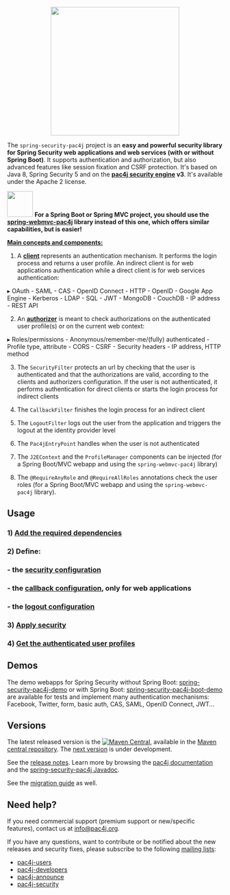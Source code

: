 <p align="center">
  <img src="https://pac4j.github.io/pac4j/img/logo-spring-security.png" width="300" />
</p>

The `spring-security-pac4j` project is an **easy and powerful security library for Spring Security web applications and web services (with or without Spring Boot)**. It supports authentication and authorization, but also advanced features like session fixation and CSRF protection.
It's based on Java 8, Spring Security 5 and on the **[pac4j security engine](https://github.com/pac4j/pac4j) v3**. It's available under the Apache 2 license.

<img src="https://pac4j.github.io/pac4j/img/warning_sign.png" width="60" /> <b>For a Spring Boot or Spring MVC project, you should use the [spring-webmvc-pac4j](https://github.com/pac4j/spring-webmvc-pac4j) library instead of this one, which offers similar capabilities, but is easier!</b>

[**Main concepts and components:**](http://www.pac4j.org/docs/main-concepts-and-components.html)

1) A [**client**](http://www.pac4j.org/docs/clients.html) represents an authentication mechanism. It performs the login process and returns a user profile. An indirect client is for web applications authentication while a direct client is for web services authentication:

&#9656; OAuth - SAML - CAS - OpenID Connect - HTTP - OpenID - Google App Engine - Kerberos - LDAP - SQL - JWT - MongoDB - CouchDB - IP address - REST API

2) An [**authorizer**](http://www.pac4j.org/docs/authorizers.html) is meant to check authorizations on the authenticated user profile(s) or on the current web context:

&#9656; Roles/permissions - Anonymous/remember-me/(fully) authenticated - Profile type, attribute -  CORS - CSRF - Security headers - IP address, HTTP method

3) The `SecurityFilter` protects an url by checking that the user is authenticated and that the authorizations are valid, according to the clients and authorizers configuration. If the user is not authenticated, it performs authentication for direct clients or starts the login process for indirect clients

4) The `CallbackFilter` finishes the login process for an indirect client

5) The `LogoutFilter` logs out the user from the application and triggers the logout at the identity provider level

6) The `Pac4jEntryPoint` handles when the user is not authenticated

7) The `J2EContext` and the `ProfileManager` components can be injected (for a Spring Boot/MVC webapp and using the `spring-webmvc-pac4j` library)

8) The `@RequireAnyRole` and `@RequireAllRoles` annotations check the user roles (for a Spring Boot/MVC webapp and using the `spring-webmvc-pac4j` library).


## Usage

### 1) [Add the required dependencies](https://github.com/pac4j/spring-security-pac4j/wiki/Dependencies)

### 2) Define:

### - the [security configuration](https://github.com/pac4j/spring-security-pac4j/wiki/Security-configuration)
### - the [callback configuration](https://github.com/pac4j/spring-security-pac4j/wiki/Callback-configuration), only for web applications
### - the [logout configuration](https://github.com/pac4j/spring-security-pac4j/wiki/Logout-configuration)

### 3) [Apply security](https://github.com/pac4j/spring-security-pac4j/wiki/Apply-security)

### 4) [Get the authenticated user profiles](https://github.com/pac4j/spring-security-pac4j/wiki/Get-the-authenticated-user-profiles)


## Demos

The demo webapps for Spring Security without Spring Boot: [spring-security-pac4j-demo](https://github.com/pac4j/spring-security-pac4j-demo) or with Spring Boot: [spring-security-pac4j-boot-demo](https://github.com/pac4j/spring-security-pac4j-boot-demo) are available for tests and implement many authentication mechanisms: Facebook, Twitter, form, basic auth, CAS, SAML, OpenID Connect, JWT...


## Versions

The latest released version is the [![Maven Central](https://maven-badges.herokuapp.com/maven-central/org.pac4j/spring-security-pac4j/badge.svg?style=flat)](https://maven-badges.herokuapp.com/maven-central/org.pac4j/spring-security-pac4j), available in the [Maven central repository](https://repo.maven.apache.org/maven2).
The [next version](https://github.com/pac4j/spring-security-pac4j/wiki/Next-version) is under development.

See the [release notes](https://github.com/pac4j/spring-security-pac4j/wiki/Release-Notes). Learn more by browsing the [pac4j documentation](http://www.pac4j.org/3.3.x/docs/index.html) and the [spring-security-pac4j Javadoc](http://www.javadoc.io/doc/org.pac4j/spring-security-pac4j/4.1.0).

See the [migration guide](https://github.com/pac4j/spring-security-pac4j/wiki/Migration-guide) as well.


## Need help?

If you need commercial support (premium support or new/specific features), contact us at [info@pac4j.org](mailto:info@pac4j.org).

If you have any questions, want to contribute or be notified about the new releases and security fixes, please subscribe to the following [mailing lists](http://www.pac4j.org/mailing-lists.html):

- [pac4j-users](https://groups.google.com/forum/?hl=en#!forum/pac4j-users)
- [pac4j-developers](https://groups.google.com/forum/?hl=en#!forum/pac4j-dev)
- [pac4j-announce](https://groups.google.com/forum/?hl=en#!forum/pac4j-announce)
- [pac4j-security](https://groups.google.com/forum/#!forum/pac4j-security)
